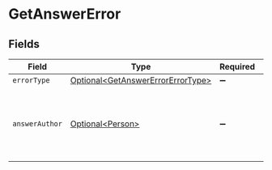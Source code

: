 # GetAnswerError


## Fields

| Field                                                                                    | Type                                                                                     | Required                                                                                 | Description                                                                              | Example                                                                                  |
| ---------------------------------------------------------------------------------------- | ---------------------------------------------------------------------------------------- | ---------------------------------------------------------------------------------------- | ---------------------------------------------------------------------------------------- | ---------------------------------------------------------------------------------------- |
| `errorType`                                                                              | [Optional\<GetAnswerErrorErrorType>](../../models/components/GetAnswerErrorErrorType.md) | :heavy_minus_sign:                                                                       | N/A                                                                                      |                                                                                          |
| `answerAuthor`                                                                           | [Optional\<Person>](../../models/components/Person.md)                                   | :heavy_minus_sign:                                                                       | N/A                                                                                      | {<br/>"name": "George Clooney",<br/>"obfuscatedId": "abc123"<br/>}                       |